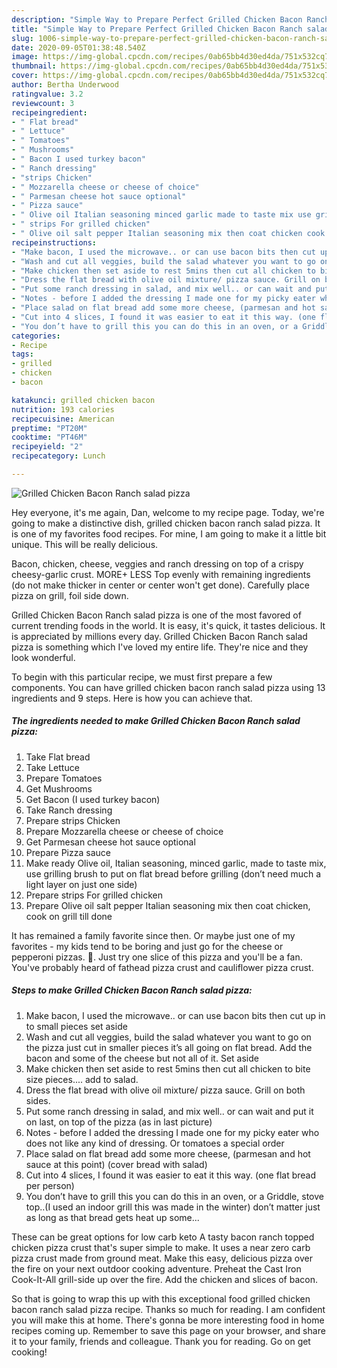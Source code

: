 ```yaml
---
description: "Simple Way to Prepare Perfect Grilled Chicken Bacon Ranch salad pizza"
title: "Simple Way to Prepare Perfect Grilled Chicken Bacon Ranch salad pizza"
slug: 1006-simple-way-to-prepare-perfect-grilled-chicken-bacon-ranch-salad-pizza
date: 2020-09-05T01:38:48.540Z
image: https://img-global.cpcdn.com/recipes/0ab65bb4d30ed4da/751x532cq70/grilled-chicken-bacon-ranch-salad-pizza-recipe-main-photo.jpg
thumbnail: https://img-global.cpcdn.com/recipes/0ab65bb4d30ed4da/751x532cq70/grilled-chicken-bacon-ranch-salad-pizza-recipe-main-photo.jpg
cover: https://img-global.cpcdn.com/recipes/0ab65bb4d30ed4da/751x532cq70/grilled-chicken-bacon-ranch-salad-pizza-recipe-main-photo.jpg
author: Bertha Underwood
ratingvalue: 3.2
reviewcount: 3
recipeingredient:
- " Flat bread"
- " Lettuce"
- " Tomatoes"
- " Mushrooms"
- " Bacon I used turkey bacon"
- " Ranch dressing"
- "strips Chicken"
- " Mozzarella cheese or cheese of choice"
- " Parmesan cheese hot sauce optional"
- " Pizza sauce"
- " Olive oil Italian seasoning minced garlic made to taste mix use grilling brush to put on flat bread before grilling dont need much a light layer on just one side"
- " strips For grilled chicken"
- " Olive oil salt pepper Italian seasoning mix then coat chicken cook on grill till done"
recipeinstructions:
- "Make bacon, I used the microwave.. or can use bacon bits then cut up in to small pieces set aside"
- "Wash and cut all veggies, build the salad whatever you want to go on the pizza just cut in smaller pieces it’s all going on flat bread. Add the bacon and some of the cheese but not all of it. Set aside"
- "Make chicken then set aside to rest 5mins then cut all chicken to bite size pieces.... add to salad."
- "Dress the flat bread with olive oil mixture/ pizza sauce. Grill on both sides."
- "Put some ranch dressing in salad, and mix well.. or can wait and put it on last, on top of the pizza (as in last picture)"
- "Notes - before I added the dressing I made one for my picky eater who does not like any kind of dressing. Or tomatoes a special order"
- "Place salad on flat bread add some more cheese, (parmesan and hot sauce at this point) (cover bread with salad)"
- "Cut into 4 slices, I found it was easier to eat it this way. (one flat bread per person)"
- "You don’t have to grill this you can do this in an oven, or a Griddle, stove top..(I used an indoor grill this was made in the winter) don’t matter just as long as that bread gets heat up some..."
categories:
- Recipe
tags:
- grilled
- chicken
- bacon

katakunci: grilled chicken bacon 
nutrition: 193 calories
recipecuisine: American
preptime: "PT20M"
cooktime: "PT46M"
recipeyield: "2"
recipecategory: Lunch

---
```



![Grilled Chicken Bacon Ranch salad pizza](https://img-global.cpcdn.com/recipes/0ab65bb4d30ed4da/751x532cq70/grilled-chicken-bacon-ranch-salad-pizza-recipe-main-photo.jpg)

Hey everyone, it's me again, Dan, welcome to my recipe page. Today, we're going to make a distinctive dish, grilled chicken bacon ranch salad pizza. It is one of my favorites food recipes. For mine, I am going to make it a little bit unique. This will be really delicious.

Bacon, chicken, cheese, veggies and ranch dressing on top of a crispy cheesy-garlic crust. MORE+ LESS Top evenly with remaining ingredients (do not make thicker in center or center won&#39;t get done). Carefully place pizza on grill, foil side down.

Grilled Chicken Bacon Ranch salad pizza is one of the most favored of current trending foods in the world. It is easy, it's quick, it tastes delicious. It is appreciated by millions every day. Grilled Chicken Bacon Ranch salad pizza is something which I've loved my entire life. They're nice and they look wonderful.


To begin with this particular recipe, we must first prepare a few components. You can have grilled chicken bacon ranch salad pizza using 13 ingredients and 9 steps. Here is how you can achieve that.

<!--inarticleads1-->

##### The ingredients needed to make Grilled Chicken Bacon Ranch salad pizza:

1. Take  Flat bread
1. Take  Lettuce
1. Prepare  Tomatoes
1. Get  Mushrooms
1. Get  Bacon (I used turkey bacon)
1. Take  Ranch dressing
1. Prepare strips Chicken
1. Prepare  Mozzarella cheese or cheese of choice
1. Get  Parmesan cheese hot sauce optional
1. Prepare  Pizza sauce
1. Make ready  Olive oil, Italian seasoning, minced garlic, made to taste mix, use grilling brush to put on flat bread before grilling (don’t need much a light layer on just one side)
1. Prepare  strips For grilled chicken
1. Prepare  Olive oil salt pepper Italian seasoning mix then coat chicken, cook on grill till done


It has remained a family favorite since then. Or maybe just one of my favorites - my kids tend to be boring and just go for the cheese or pepperoni pizzas. 🙂. Just try one slice of this pizza and you&#39;ll be a fan. You&#39;ve probably heard of fathead pizza crust and cauliflower pizza crust. 

<!--inarticleads2-->

##### Steps to make Grilled Chicken Bacon Ranch salad pizza:

1. Make bacon, I used the microwave.. or can use bacon bits then cut up in to small pieces set aside
1. Wash and cut all veggies, build the salad whatever you want to go on the pizza just cut in smaller pieces it’s all going on flat bread. Add the bacon and some of the cheese but not all of it. Set aside
1. Make chicken then set aside to rest 5mins then cut all chicken to bite size pieces.... add to salad.
1. Dress the flat bread with olive oil mixture/ pizza sauce. Grill on both sides.
1. Put some ranch dressing in salad, and mix well.. or can wait and put it on last, on top of the pizza (as in last picture)
1. Notes - before I added the dressing I made one for my picky eater who does not like any kind of dressing. Or tomatoes a special order
1. Place salad on flat bread add some more cheese, (parmesan and hot sauce at this point) (cover bread with salad)
1. Cut into 4 slices, I found it was easier to eat it this way. (one flat bread per person)
1. You don’t have to grill this you can do this in an oven, or a Griddle, stove top..(I used an indoor grill this was made in the winter) don’t matter just as long as that bread gets heat up some...


These can be great options for low carb keto A tasty bacon ranch topped chicken pizza crust that&#39;s super simple to make. It uses a near zero carb pizza crust made from ground meat. Make this easy, delicious pizza over the fire on your next outdoor cooking adventure. Preheat the Cast Iron Cook-It-All grill-side up over the fire. Add the chicken and slices of bacon. 

So that is going to wrap this up with this exceptional food grilled chicken bacon ranch salad pizza recipe. Thanks so much for reading. I am confident you will make this at home. There's gonna be more interesting food in home recipes coming up. Remember to save this page on your browser, and share it to your family, friends and colleague. Thank you for reading. Go on get cooking!
